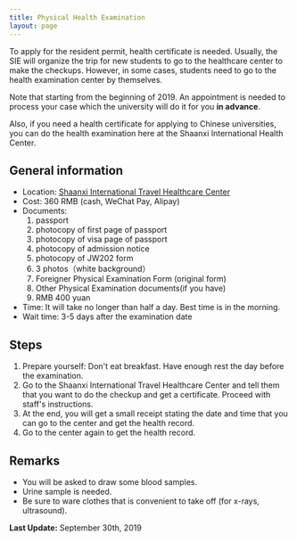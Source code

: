 ```yaml
---
title: Physical Health Examination
layout: page
---
```

To apply for the resident permit, health certificate is needed. Usually, the SIE will organize the trip for new students to go to the healthcare center to make the checkups. However, in some cases, students need to go to the health examination center by themselves. 

Note that starting from the beginning of 2019. An appointment is needed to process your case which the university will do it for you **in advance**.

Also, if you need a health certificate for applying to Chinese universities, you can do the health examination here at the Shaanxi International Health Center.

## General information
* Location: [Shaanxi International Travel Healthcare Center](/locations/healthcare-center)
* Cost: 360 RMB (cash, WeChat Pay, Alipay)
* Documents:
  1. passport
  1. photocopy of first page of passport
  2. photocopy of visa page of passport
  3. photocopy of admission notice
  4. photocopy of JW202 form
  5. 3 photos（white background）
  6. Foreigner Physical Examination Form (original form)
  7. Other Physical Examination documents(if you have)
  8. RMB 400 yuan
* Time: It will take no longer than half a day. Best time is in the morning.
* Wait time: 3-5 days after the examination date

## Steps
1. Prepare yourself: Don't eat breakfast. Have enough rest the day before the examination.
2. Go to the Shaanxi International Travel Healthcare Center and tell them that you want to do the checkup and get a certificate. Proceed with staff's instructions.
3. At the end, you will get a small receipt stating the date and time that you can go to the center and get the health record.
4. Go to the center again to get the health record.

## Remarks
* You will be asked to draw some blood samples.
* Urine sample is needed.
* Be sure to ware clothes that is convenient to take off (for x-rays, ultrasound).

**Last Update:** September 30th, 2019
